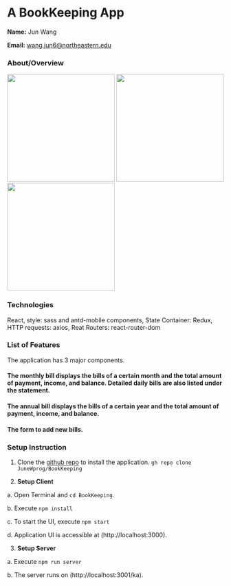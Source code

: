 # A BookKeeping App 

**Name:**  Jun Wang

**Email:**  wang.jun6@northeastern.edu

### About/Overview
<img src ="https://github.com/JuneWprog/BookKeeping/assets/77699526/45aef1f2-64ad-430e-abbf-471a21b20fe4" width="250"/>
<img src ="https://github.com/JuneWprog/BookKeeping/assets/77699526/26d34204-13b6-495f-831f-d446a9cebcad" width="250"/>
<img src ="https://github.com/JuneWprog/BookKeeping/assets/77699526/367e914f-aeba-4084-82f1-5ebdd26f9473" width="250"/>

### Technologies
React, style: sass and antd-mobile components, State Container: Redux, HTTP requests: axios,  Reat Routers: react-router-dom


### List of Features

The application has 3 major components.

#### The monthly bill displays the bills of a certain month and the total amount of payment, income, and balance. Detailed daily bills are also listed under the statement.
#### The annual bill displays the bills of a certain year and the total amount of payment, income, and balance.
#### The form to add new bills.

### Setup Instruction

1. Clone the [github repo]([https://github.com/JuneWprog/BookKeeping]) to install the application.
  ```gh repo clone JuneWprog/BookKeeping```

3. **Setup Client**

a. Open Terminal and ```cd BookKeeping```.

b. Execute ```npm install```

c. To start the UI, execute ```npm start```

d. Application UI is accessible  at 
(http://localhost:3000).

3. **Setup Server**
 
a. Execute ```npm run server```

b. The server runs on 
(http://localhost:3001/ka).


